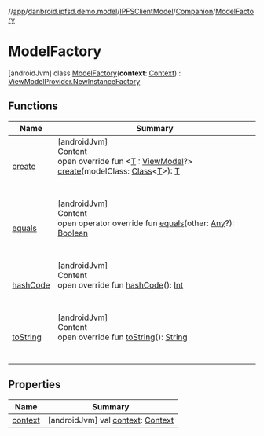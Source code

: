 //[app](../../../../index.md)/[danbroid.ipfsd.demo.model](../../../index.md)/[IPFSClientModel](../../index.md)/[Companion](../index.md)/[ModelFactory](index.md)



# ModelFactory  
 [androidJvm] class [ModelFactory](index.md)(**context**: [Context](https://developer.android.com/reference/kotlin/android/content/Context.html)) : [ViewModelProvider.NewInstanceFactory](https://developer.android.com/reference/kotlin/androidx/lifecycle/ViewModelProvider.NewInstanceFactory.html)   


## Functions  
  
|  Name|  Summary| 
|---|---|
| [create](create.md)| [androidJvm]  <br>Content  <br>open override fun <[T](create.md) : [ViewModel](https://developer.android.com/reference/kotlin/androidx/lifecycle/ViewModel.html)?> [create](create.md)(modelClass: [Class](https://docs.oracle.com/javase/8/docs/api/java/lang/Class.html)<[T](create.md)>): [T](create.md)  <br><br><br>
| [equals](../../../../danbroid.ipfsd.demo.ui.www/-nested-scroll-web-view/index.md#kotlin/Any/equals/#kotlin.Any?/PointingToDeclaration/)| [androidJvm]  <br>Content  <br>open operator override fun [equals](../../../../danbroid.ipfsd.demo.ui.www/-nested-scroll-web-view/index.md#kotlin/Any/equals/#kotlin.Any?/PointingToDeclaration/)(other: [Any](https://kotlinlang.org/api/latest/jvm/stdlib/kotlin/-any/index.html)?): [Boolean](https://kotlinlang.org/api/latest/jvm/stdlib/kotlin/-boolean/index.html)  <br><br><br>
| [hashCode](../../../../danbroid.ipfsd.demo.ui.www/-nested-scroll-web-view/index.md#kotlin/Any/hashCode/#/PointingToDeclaration/)| [androidJvm]  <br>Content  <br>open override fun [hashCode](../../../../danbroid.ipfsd.demo.ui.www/-nested-scroll-web-view/index.md#kotlin/Any/hashCode/#/PointingToDeclaration/)(): [Int](https://kotlinlang.org/api/latest/jvm/stdlib/kotlin/-int/index.html)  <br><br><br>
| [toString](../../../../danbroid.ipfsd.demo.ui.www/-browser-fragment/-web-client/index.md#kotlin/Any/toString/#/PointingToDeclaration/)| [androidJvm]  <br>Content  <br>open override fun [toString](../../../../danbroid.ipfsd.demo.ui.www/-browser-fragment/-web-client/index.md#kotlin/Any/toString/#/PointingToDeclaration/)(): [String](https://kotlinlang.org/api/latest/jvm/stdlib/kotlin/-string/index.html)  <br><br><br>


## Properties  
  
|  Name|  Summary| 
|---|---|
| [context](index.md#danbroid.ipfsd.demo.model/IPFSClientModel.Companion.ModelFactory/context/#/PointingToDeclaration/)|  [androidJvm] val [context](index.md#danbroid.ipfsd.demo.model/IPFSClientModel.Companion.ModelFactory/context/#/PointingToDeclaration/): [Context](https://developer.android.com/reference/kotlin/android/content/Context.html)   <br>

